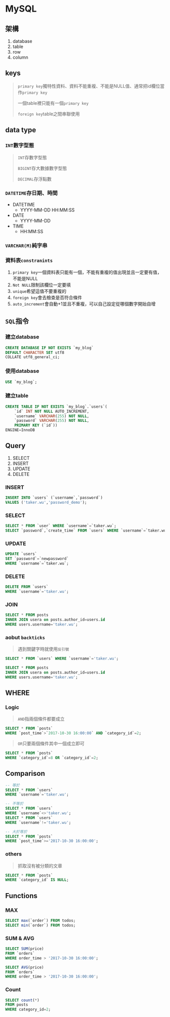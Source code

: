 # MySQL
## 架構
1. database
1. table
1. row
1. column
## keys
> `primary key`獨特性資料、資料不能重複、不能是NULL值、通常把id欄位當作`primary key`
>
> 一個table裡只能有一個`primary key`
>
> `foreign key`table之間串聯使用
## data type
### `INT`數字型態
> `INT`存數字型態
>
> `BIGINT`存大數據數字型態
>
> `DECIMAL`存浮點數
>
### `DATETIME`存日期、時間
* DATETIME
    * YYYY-MM-DD HH:MM:SS
* DATE
    * YYYY-MM-DD
* TIME
    * HH:MM:SS
### `VARCHAR(M)`純字串
### 資料表`constranints`
1. `primary key`一個資料表只能有一個，不能有重複的值出現並且一定要有值，不能是NULL
1. `Not NULL`限制該欄位一定要填
1. `unique`希望這值不要重複的
1. `foreign key`會去檢查是否符合條件
1. `auto_increment`會自動+1並且不重複，可以自己設定從哪個數字開始自增
## `SQL`指令
### 建立database
```sql
CREATE DATABASE IF NOT EXISTS `my_blog`
DEFAULT CHARACTER SET utf8
COLLATE utf8_general_ci;
```
### 使用database
```sql
USE `my_blog`;
```
### 建立table
```sql
CREATE TABLE IF NOT EXISTS `my_blog`.`users`(
    `id` INT NOT NULL AUTO_INCREMENT,
    `username` VARCHAR(255) NOT NULL,
    `password` VARCHAR(255) NOT NULL,
    PRIMARY KEY (`id`))
ENGINE=InnoDB
```
## Query
1. SELECT
1. INSERT
1. UPDATE
1. DELETE
### INSERT
```sql
INSERT INTO `users` (`username`,`password`)
VALUES ('taker.wu','password_demo');
```
### SELECT
```sql
SELECT * FROM `user` WHERE `username`=`taker.wu`;
SELECT `password`,`create_time` FROM `users` WHERE `username`=`taker.wu`;
```
### UPDATE
```sql
UPDATE `users`
SET `password`=`newpassword`
WHERE `username`=`taker.wu`;
```
### DELETE
```sql
DELETE FROM `users`
WHERE `username`='taker.wu';
```
### JOIN
```sql
SELECT * FROM posts
INNER JOIN usera on posts.author_id=users.id
WHERE users.username='taker.wu';
```
### aobut `backticks`
> 遇到關鍵字時就使用`反引號`
```sql
SELECT * FROM `users` WHERE `username`='taker.wu';
```
```sql
SELECT * FROM posts
INNER JOIN usera on posts.author_id=users.id
WHERE users.username='taker.wu';
```
## WHERE
### Logic
> `AND`指兩個條件都要成立
```sql
SELECT * FROM `posts`
WHERE `post_time`>`2017-10-30 16:00:00` AND `category_id`=2;
```
> `OR`只要兩個條件其中一個成立即可
```sql
SELECT * FROM `posts`
WHERE `category_id`=8 OR `category_id`=2;
```
## Comparison
```sql
-- 等於
SELECT * FROM `users`
WHERE `username`='taker.wu';

-- 不等於
SELECT * FROM `users`
WHERE `username`<>'taker.wu';
SELECT * FROM `users`
WHERE `username`!='taker.wu';

-- 大於等於
SELECT * FROM `posts`
WHERE `post_time`>='2017-10-30 16:00:00';
```
### others
> 抓取沒有被分類的文章
```sql
SELECT * FROM `posts`
WHERE `category_id` IS NULL;
```
## Functions
### MAX
```sql
SELECT max(`order`) FROM todos;
SELECT min(`order`) FROM todos;
```
### SUM & AVG
```sql
SELECT SUM(price)
FROM `orders`
WHERE order_time > '2017-10-30 16:00:00';
```
```sql
SELECT AVG(price)
FROM `orders`
WHERE order_time > '2017-10-30 16:00:00';
```
### Count
```sql
SELECT count(*)
FROM posts
WHERE category_id=2;
```